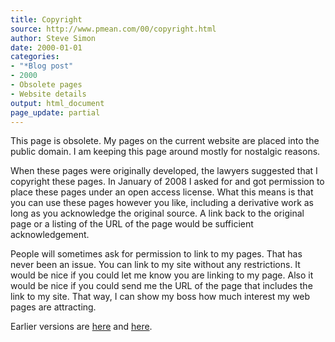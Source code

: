 ```yaml
---
title: Copyright
source: http://www.pmean.com/00/copyright.html
author: Steve Simon
date: 2000-01-01
categories:
- "*Blog post"
- 2000
- Obsolete pages
- Website details
output: html_document
page_update: partial
---
```

This page is obsolete. My pages on the current website are placed into the public domain. I am keeping this page around mostly for nostalgic reasons.

When these pages were originally developed, the lawyers suggested that I copyright these pages. In January of 2008 I asked for and got permission to place these pages under an open access license. What this means is that you can use these pages however you like, including a derivative work as long as you acknowledge the original source. A link back to the original page or a listing of the URL of the page would be sufficient acknowledgement.

<!---More--->

People will sometimes ask for permission to link to my pages. That has never been an issue. You can link to my site without any restrictions. It would be nice if you could let me know you are linking to my page. Also it would be nice if you could send me the URL of the page that includes the link to my site. That way, I can show my boss how much interest my web pages are attracting.

Earlier versions are [here][sim1] and [here][sim2].
 
[sim1]: http://www.pmean.com/00/copyright.html
[sim2]: http://new.pmean.com/copyright-notice/
 
